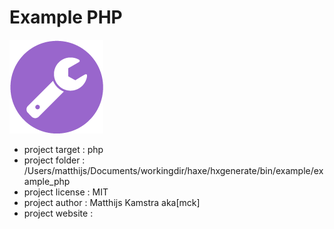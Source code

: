 # Example PHP

![](icon.png)

- project target 	: php
- project folder 	: /Users/matthijs/Documents/workingdir/haxe/hxgenerate/bin/example/example_php
- project license 	: MIT
- project author 	: Matthijs Kamstra aka[mck]
- project website 	: 

